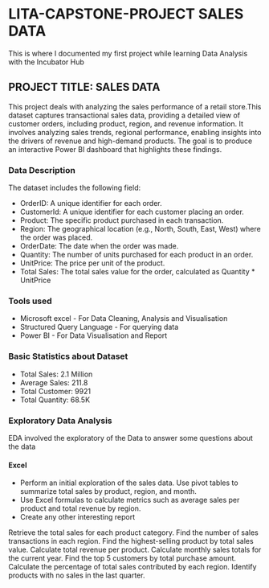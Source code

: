 # LITA-CAPSTONE-PROJECT SALES DATA
This is where I documented my first project while learning Data Analysis with the Incubator Hub

## PROJECT TITLE: SALES DATA
This project deals with analyzing the sales performance of a retail store.This dataset captures transactional sales data, providing a detailed view of customer orders, including product, region, and revenue information. It involves analyzing sales trends, regional performance, enabling insights into the drivers of revenue and high-demand products. The goal is to produce an interactive Power BI dashboard that highlights these findings.
### Data Description
The dataset includes the following field:
- OrderID: A unique identifier for each order.
- CustomerId: A unique identifier for each customer placing an order.
- Product: The specific product purchased in each transaction.
- Region: The geographical location (e.g., North, South, East, West) where the order was placed.
- OrderDate: The date when the order was made.
- Quantity: The number of units purchased for each product in an order.
- UnitPrice: The price per unit of the product.
- Total Sales: The total sales value for the order, calculated as Quantity * UnitPrice

### Tools used
- Microsoft excel - For Data Cleaning, Analysis and Visualisation
- Structured Query Language - For querying data
- Power BI - For Data Visualisation and Report

### Basic Statistics about Dataset
- Total Sales: 2.1 Million
- Average Sales: 211.8
- Total Customer: 9921
- Total Quantity: 68.5K

### Exploratory Data Analysis
EDA involved the exploratory of the Data to answer some questions about the data

#### Excel
- Perform an initial exploration of the sales data. Use pivot tables to summarize total sales by product, region, and month.
- Use Excel formulas to calculate metrics such as average sales per product and total revenue by region.
- Create any other interesting report

Retrieve the total sales for each product category.
Find the number of sales transactions in each region.
Find the highest-selling product by total sales value.
Calculate total revenue per product.
Calculate monthly sales totals for the current year.
Find the top 5 customers by total purchase amount.
Calculate the percentage of total sales contributed by each region.
Identify products with no sales in the last quarter. 
